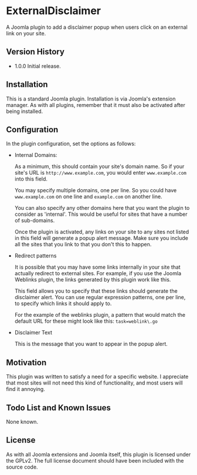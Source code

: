 ExternalDisclaimer
==================

A Joomla plugin to add a disclaimer popup when users click on an external link on your site.


Version History
----------------

* 1.0.0     Initial release.


Installation
----------------

This is a standard Joomla plugin. Installation is via Joomla's extension manager. As with all plugins, remember that it must also be activated after being installed.


Configuration
-------------

In the plugin configuration, set the options as follows:

* Internal Domains:

  As a minimum, this should contain your site's domain name. So if your site's URL is `http://www.example.com`, you would enter `www.example.com` into this field.

  You may specify multiple domains, one per line. So you could have `www.example.com` on one line and `example.com` on another line.
  
  You can also specify any other domains here that you want the plugin to consider as 'internal'. This would be useful for sites that have a number of sub-domains.
  
  Once the plugin is activated, any links on your site to any sites not listed in this field will generate a popup alert message. Make sure you include all the sites that you link to that you don't this to happen.

* Redirect patterns

  It is possible that you may have some links internally in your site that actually redirect to external sites. For example, if you use the Joomla Weblinks plugin, the links generated by this plugin work like this.
  
  This field allows you to specify that these links should generate the disclaimer alert. You can use regular expression patterns, one per line, to specify which links it should apply to.

  For the example of the weblinks plugin, a pattern that would match the default URL for these might look like this: `task=weblink\.go`

* Disclaimer Text

  This is the message that you want to appear in the popup alert.


Motivation
----------------

This plugin was written to satisfy a need for a specific website. I appreciate that most sites will not need this kind of functionality, and most users will find it annoying.


Todo List and Known Issues
--------------------------

None known.


License
----------------
As with all Joomla extensions and Joomla itself, this plugin is licensed under the GPLv2. The full license document should have been included with the source code.
